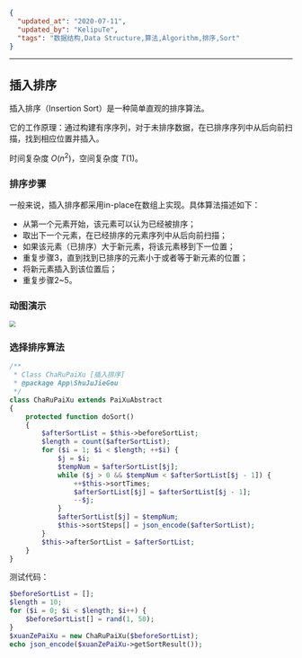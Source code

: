 ```json
{
  "updated_at": "2020-07-11",
  "updated_by": "KelipuTe",
  "tags": "数据结构,Data Structure,算法,Algorithm,排序,Sort"
}
```

---

## 插入排序

插入排序（Insertion Sort）是一种简单直观的排序算法。

它的工作原理：通过构建有序序列，对于未排序数据，在已排序序列中从后向前扫描，找到相应位置并插入。

时间复杂度 $O(n^2)$，空间复杂度 $T(1)$。

### 排序步骤

一般来说，插入排序都采用in-place在数组上实现。具体算法描述如下：

- 从第一个元素开始，该元素可以认为已经被排序；
- 取出下一个元素，在已经排序的元素序列中从后向前扫描；
- 如果该元素（已排序）大于新元素，将该元素移到下一位置；
- 重复步骤3，直到找到已排序的元素小于或者等于新元素的位置；
- 将新元素插入到该位置后；
- 重复步骤2~5。

### 动图演示

<img src="E:\GongZuoQu\KTZhiShiKu\Image\ShuJuJieGou\ChaRuPaiXu_img01.gif" style="zoom:67%;" />

### 选择排序算法

```php
/**
 * Class ChaRuPaiXu [插入排序]
 * @package App\ShuJuJieGou
 */
class ChaRuPaiXu extends PaiXuAbstract
{
    protected function doSort()
    {
        $afterSortList = $this->beforeSortList;
        $length = count($afterSortList);
        for ($i = 1; $i < $length; ++$i) {
            $j = $i;
            $tempNum = $afterSortList[$j];
            while ($j > 0 && $tempNum < $afterSortList[$j - 1]) {
                ++$this->sortTimes;
                $afterSortList[$j] = $afterSortList[$j - 1];
                --$j;
            }
            $afterSortList[$j] = $tempNum;
            $this->sortSteps[] = json_encode($afterSortList);
        }
        $this->afterSortList = $afterSortList;
    }
}
```

测试代码：

```php
$beforeSortList = [];
$length = 10;
for ($i = 0; $i < $length; $i++) {
    $beforeSortList[] = rand(1, 50);
}
$xuanZePaiXu = new ChaRuPaiXu($beforeSortList);
echo json_encode($xuanZePaiXu->getSortResult());
```